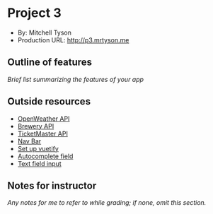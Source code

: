 # Project 3

- By: Mitchell Tyson
- Production URL: <http://p3.mrtyson.me>

## Outline of features

_Brief list summarizing the features of your app_

## Outside resources

- [OpenWeather API](https://openweathermap.org/current)
- [Brewery API](https://www.openbrewerydb.org/)
- [TicketMaster API](https://developer.ticketmaster.com/products-and-docs/apis/getting-started/)
- [Nav Bar](https://www.w3schools.com/css/css_navbar.asp)
- [Set up vuetify](https://vuetifyjs.com/en/getting-started/quick-start)
- [Autocomplete field](https://vuetifyjs.com/en/components/autocompletes)
- [Text field input](https://vuetifyjs.com/en/components/text-fields)

## Notes for instructor

_Any notes for me to refer to while grading; if none, omit this section._
